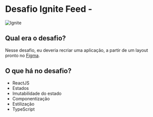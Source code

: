# Desafio Ignite Feed -

![Ignite](https://github.com/Mariana-Gomes/ignite-desafio/assets/64051327/d896eb09-4cef-4900-8613-ef3ae69fe10d)


## Qual era o desafio?

Nesse desafio, eu deveria recriar uma aplicação, a partir de um layout pronto no [Figma](https://www.figma.com/design/gRhyjrJVTMN2e85Axq8iOP/Ignite-Feed-(Community)?node-id=0-1&t=26PueAOtlIhVCSJm-0).

## O que há no desafio?

- ReactJS
- Estados
- Imutabilidade do estado
- Componentização
- Estilização
- TypeScript
